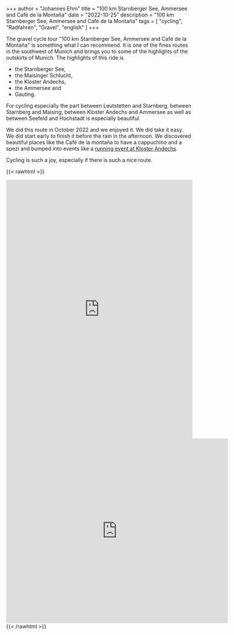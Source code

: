 +++
author = "Johannes Ehm"
title = "100 km Starnberger See, Ammersee and Café de la Montaña"
date = "2022-10-25"
description = "100 km Starnberger See, Ammersee and Café de la Montaña"
tags = [
	"cycling",
	"Radfahren",
    "Gravel",
	"english"
]
+++

The gravel cycle tour "100 km Starnberger See, Ammersee and Café de la Montaña" is something what I can recommend. It is one of the fines routes in the southwest of Munich and brings you to some of the highlights of the outskirts of Munich. The highlights of this ride is

- the Starnberger See,
- the Maisinger Schlucht,
- the Kloster Andechs,
- the Ammersee and
- Gauting.

For cycling especially the part between Leutstetten and Starnberg, between Starnberg and Maising, between Kloster Andechs and Ammersee as well as between Seefeld and Hochstadt is especially beautiful.

We did this route in October 2022 and we enjoyed it. We did take it easy. We did start early to finish it before the rain in the afternoon. We discovered beautiful places like the Café de la montaña to have a cappuchino and a spezi and bumped into events like a [running event at Kloster Andechs](https://www.lk-starnberg.de/B%C3%BCrgerservice/Sport/Landkreislauf/).

Cycling is such a joy, especially if there is such a nice route.

{{< rawhtml >}}
<iframe src="https://www.komoot.de/tour/947457888/embed?profile=1" width="100%" height="700" frameborder="0" scrolling="no"></iframe>
<iframe width="600" height="500" id="gmap_canvas" src="https://maps.google.com/maps?q=cafe%20de%20la%20montana%20andechs&t=&z=13&ie=UTF8&iwloc=&output=embed" frameborder="0" scrolling="no" marginheight="0" marginwidth="0"></iframe>
{{< /rawhtml >}}

